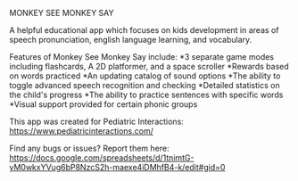 MONKEY SEE MONKEY SAY

A helpful educational app which focuses on kids development in areas of speech pronunciation, english language learning, and vocabulary.

Features of Monkey See Monkey Say include:
*3 separate game modes including flashcards, A 2D platformer, and a space scroller
*Rewards based on words practiced
*An updating catalog of sound options
*The ability to toggle advanced speech recognition and checking
*Detailed statistics on the child's progress
*The ability to practice sentences with specific words
*Visual support provided for certain phonic groups

This app was created for Pediatric Interactions:
https://www.pediatricinteractions.com/

Find any bugs or issues? Report them here:
https://docs.google.com/spreadsheets/d/1tnimtG-yM0wkxYVug6bP8NzcS2h-maexe4iDMhfB4-k/edit#gid=0
